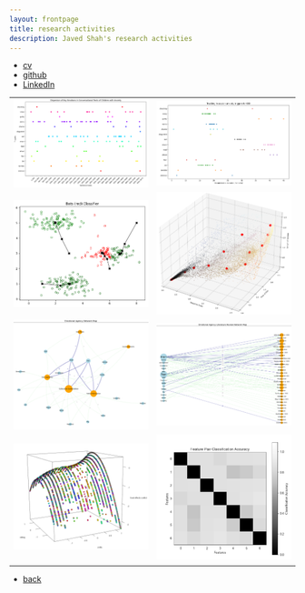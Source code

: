 ```yaml
---
layout: frontpage
title: research activities
description: Javed Shah's research activities
---
```


<div class="navbar">
  <div class="navbar-inner">
      <ul class="nav">
          <li><a href="{{ BASE_PATH }}/jshah-public.pdf">cv</a></li>
          <li><a href="https://github.com/javedmshah">github</a></li>
          <li><a href="https://linkedin.com/in/javedmaqboolshah">LinkedIn</a></li>
      </ul>
  </div>
</div>

<table class="wide">
<tr>
  <td class="left">
    <a href="pics/triggers.html">
        <img style="float: center;" src="pics/trigger_dispersion.png" alt="Dispersion plot for emotional triggers" title="Dispersion plot for emotional triggers" />
    </a>
  </td>
  <td class="right">
  <a href="pics/triggers.html">
      <img style="float: center;" src="pics/session_triggers.png" alt="Tracking in-session anxiety" title="Tracking in-session anxiety"/>
  </a>
  </td>
</tr>
<tr>
  <td class="left">
    <a href="pics/bots.html">
        <img style="float: center;" src="pics/bots.png" alt="Bots Classifier" title="K-Means Clustering" />
    </a>
  </td>
  <td class="right">
  <a href="pics/bots.html">
      <img style="float: center;" src="pics/suspicion.png" alt="Mapping bot likelihood with k-means" title="K-Means Clustering"/>
  </a>
  </td>
</tr>
<tr>
  <td class="left">
    <a href="pics/emotion_agency.html">
        <img style="float: center;" src="pics/final_coded_network_graph_emotion_agency.png" alt="Agency Network Graph" title="Feature Agency Network Modeling" />
    </a>
  </td>
  <td class="right">
  <a href="pics/emotion_agency.html">
      <img style="float: center;" src="pics/paper_final_coded_network_graph_emotion_agency.png" alt="Literature Review Network Graph" title="Feature Extraction from Literature Studies"/>
  </a>
  </td>
</tr>
<tr>
  <td class="left">
    <a href="pics/relheg.html">
        <img style="float: center;" src="pics/fixed_model_final.png" alt="modeling conflict" title="Generalized Linear Models for computational sociology" />
    </a>
  </td>
  <td class="right">
  <a href="pics/gtfeature.html">
      <img style="float: center;" src="pics/gt_feature_classes.png" alt="Pairwise feature classification accuracy" title="Game theory for feature analysis"/>
  </a>
  </td>
</tr>
<tr>
  <td class="left">

  </td>
</tr>
</table>

<div class="navbar">
  <div class="navbar-inner">
      <ul class="nav">
          <li><a href="index.html">back</a></li>
      </ul>
  </div>
</div>
